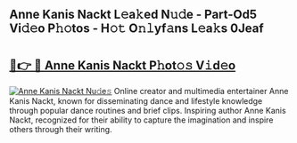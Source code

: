 ## Anne Kanis Nackt L𝚎a𝚔ed N𝚞𝚍e - Part-Od5 Vi𝚍𝚎o P𝚑𝚘tos - H𝚘𝚝 O𝚗𝚕yf𝚊ns L𝚎a𝚔s 0Jeaf

# <h2><a href="http://kf4efj6.oniu.top/?m=Anne+Kanis+Nackt">🔗👉 🔴 Anne Kanis Nackt P𝚑ot𝚘𝚜 V𝚒d𝚎o</a></h2>

[![Anne Kanis Nackt Nu𝚍e𝚜](https://i.imgur.com/0qMVB7G.gif)](http://kf4efj6.oniu.top/?m=Anne+Kanis+Nackt)
Online creator and multimedia entertainer Anne Kanis Nackt, known for disseminating dance and lifestyle knowledge through popular dance routines and brief clips. Inspiring author Anne Kanis Nackt, recognized for their ability to capture the imagination and inspire others through their writing.  
